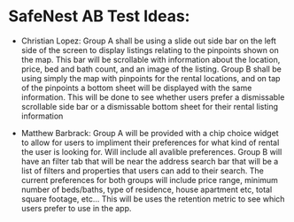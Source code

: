 # SafeNest AB Test Ideas:

- Christian Lopez: Group A shall be using a slide out side bar on the left side of the screen to display listings relating to the pinpoints shown on the map. This bar will be scrollable with
information about the location, price, bed and bath count, and an image of the listing. Group B shall be using simply the map with pinpoints for the rental locations, and on tap of the pinpoints
a bottom sheet will be displayed with the same information. This will be done to see whether users prefer a dismissable scrollable side bar or a dismissable bottom sheet for their rental listing
information


- Matthew Barbrack: Group A will be provided with a chip choice widget to allow for users to impliment their preferences for what kind of rental the user is looking for.  Will include all avalible preferences.  Group B will have an filter tab that will be near the address search bar that will be a list of filters and properties that users can add to their search.
The current preferences for both groups will include price range, minimum number of beds/baths, type of residence, house apartment etc, total square footage, etc...
This will be uses the retention metric to see which users prefer to use in the app.
